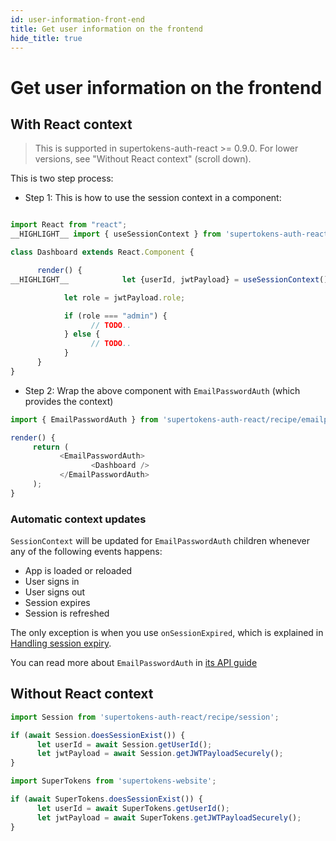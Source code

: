 ```yaml
---
id: user-information-front-end
title: Get user information on the frontend
hide_title: true
---
```


# Get user information on the frontend

<!--DOCUSAURUS_CODE_TABS-->
<!--With ReactJS-->
## With React context

> This is supported in supertokens-auth-react >= 0.9.0. For lower versions, see "Without React context" (scroll down).

This is two step process:
- Step 1: This is how to use the session context in a component:
```js

import React from "react";
__HIGHLIGHT__ import { useSessionContext } from 'supertokens-auth-react/recipe/session'; __END_HIGHLIGHT__

class Dashboard extends React.Component {

      render() {
__HIGHLIGHT__            let {userId, jwtPayload} = useSessionContext(); __END_HIGHLIGHT__

            let role = jwtPayload.role;

            if (role === "admin") {
                  // TODO..
            } else {
                  // TODO..
            }
      }
}
```

- Step 2: Wrap the above component with `EmailPasswordAuth` (which provides the context)

```js
import { EmailPasswordAuth } from 'supertokens-auth-react/recipe/emailpassword';

render() {
     return (
           <EmailPasswordAuth>
                  <Dashboard />
           </EmailPasswordAuth>
     );
}
```

### Automatic context updates
`SessionContext` will be updated for `EmailPasswordAuth` children whenever any of the following events happens:
- App is loaded or reloaded
- User signs in
- User signs out
- Session expires
- Session is refreshed

The only exception is when you use `onSessionExpired`, which is explained in [Handling session expiry](./handling-session-expiry).

You can read more about `EmailPasswordAuth` in [its API guide](/docs/auth-react/docs/emailpassword/email-password-auth)

## Without React context 
```js
import Session from 'supertokens-auth-react/recipe/session';

if (await Session.doesSessionExist()) {
      let userId = await Session.getUserId();
      let jwtPayload = await Session.getJWTPayloadSecurely();
}
```

<!--Plain JS-->
```js
import SuperTokens from 'supertokens-website';

if (await SuperTokens.doesSessionExist()) {
      let userId = await SuperTokens.getUserId();
      let jwtPayload = await SuperTokens.getJWTPayloadSecurely();
}
```

<!--END_DOCUSAURUS_CODE_TABS-->
